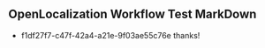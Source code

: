 ## OpenLocalization Workflow Test MarkDown
* f1df27f7-c47f-42a4-a21e-9f03ae55c76e 
thanks!<!--HONumber=Mar16_HO4-->
